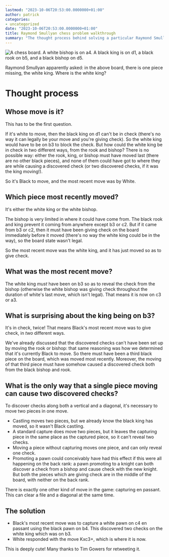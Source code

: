 ```yaml
---
lastmod: "2023-10-06T20:53:00.0000000+01:00"
author: patrick
categories:
- uncategorized
date: "2023-10-06T20:53:00.0000000+01:00"
title: Raymond Smullyan chess problem walkthrough
summary: "The thought process behind solving a particular Raymond Smullyan chess retrograde analysis puzzle."
---
```


![A chess board. A white bishop is on a4. A black king is on d1, a black rook on b5, and a black bishop on d5.](https://pbs.twimg.com/media/F7wXUNxWgAApBsv?format=png&name=360x360 "Smullyan chess puzzle. A white bishop is on a4. A black king is on d1, a black rook on b5, and a black bishop on d5.")

Raymond Smullyan apparently asked: in the above board, there is one piece missing, the white king.
Where is the white king?

# Thought process

## Whose move is it?
This has to be the first question.

If it's white to move, then the black king on d1 can't be in check (there's no way it can legally be your move and you're giving check).
So the white king would have to be on b3 to block the check.
But how could the white king be in check in two different ways, from the rook and bishop?
There is no possible way: either the rook, king, or bishop must have moved last (there are no other black pieces), and none of them could have got to where they are while causing a discovered check (or two discovered checks, if it was the king moving!).

So it's Black to move, and the most recent move was by White.

## Which piece most recently moved?

It's either the white king or the white bishop.

The bishop is very limited in where it could have come from.
The black rook and king prevent it coming from anywhere except b3 or c2.
But if it came from b3 or c2, then it must have been giving check on the board immediately before it moved (there's no way the white king could be in the way), so the board state wasn't legal.

So the most recent move was the white king, and it has just moved so as to give check.

## What was the most recent move?

The white king *must* have been on b3 so as to reveal the check from the bishop (otherwise the white bishop was giving check throughout the duration of white's last move, which isn't legal).
That means it is now on c3 or a3.

## What is surprising about the king being on b3?

It's in check, twice!
That means Black's most recent move was to give check, in *two* different ways.

We've already discussed that the discovered checks can't have been set up by moving the rook or bishop: that same reasoning was how we determined that it's currently Black to move.
So there must have been a third black piece on the board, which was moved most recently.
Moreover, the moving of that third piece must have somehow caused a discovered check both from the black bishop and rook.

## What is the only way that a single piece moving can cause two discovered checks?

To discover checks along both a vertical and a diagonal, it's necessary to move two pieces in one move.

* Castling moves two pieces, but we already know the black king has moved, so it wasn't Black castling.
* A standard capture does move two pieces, but it leaves the capturing piece in the same place as the captured piece, so it can't reveal two checks.
* Moving a piece without capturing moves one piece, and can only reveal one check.
* Promoting a pawn could conceivably have had this effect if this were all happening on the back rank: a pawn promoting to a knight can both discover a check from a bishop and cause check with the new knight. But both the pieces which are giving check are in the middle of the board, with neither on the back rank.

There is exactly one other kind of move in the game: capturing en passant.
This can clear a file and a diagonal at the same time.

## The solution

* Black's most recent move was to capture a white pawn on c4 en passant using the black pawn on b4. This discovered two checks on the white king which was on b3.
* White responded with the move Kxc3+, which is where it is now.

This is deeply cute!
Many thanks to Tim Gowers for retweeting it.
